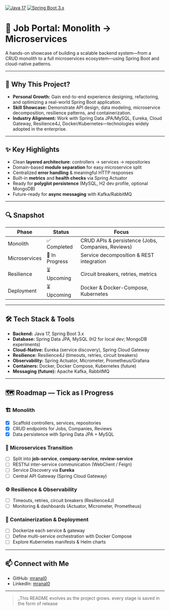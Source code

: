[![Java 17](https://img.shields.io/badge/Java-17-blue)](https://www.oracle.com/java/) [![Spring Boot 3.x](https://img.shields.io/badge/Spring%20Boot-3.x-green)](https://spring.io/projects/spring-boot)

# 🚀 Job Portal: Monolith → Microservices

A hands-on showcase of building a scalable backend system—from a CRUD monolith to a full microservices ecosystem—using Spring Boot and cloud-native patterns.

---

## 🌟 Why This Project?
- **Personal Growth:** Gain end-to-end experience designing, refactoring, and optimizing a real-world Spring Boot application.  
- **Skill Showcase:** Demonstrate API design, data modeling, microservice decomposition, resilience patterns, and containerization.  
- **Industry Alignment:** Work with Spring Data JPA/MySQL, Eureka, Cloud Gateway, Resilience4J, Docker/Kubernetes—technologies widely adopted in the enterprise.

---

## ✨ Key Highlights
- Clean **layered architecture**: controllers → services → repositories  
- Domain-based **module separation** for easy microservice split  
- Centralized **error handling** & meaningful HTTP responses  
- Built-in **metrics** and **health checks** via Spring Actuator  
- Ready for **polyglot persistence** (MySQL, H2 dev profile, optional MongoDB)  
- Future-ready for **async messaging** with Kafka/RabbitMQ

---

## 🔍 Snapshot
| Phase           | Status         | Focus                                      |
|-----------------|----------------|--------------------------------------------|
| Monolith        | ✅ Completed    | CRUD APIs & persistence (Jobs, Companies, Reviews) |
| Microservices   | 🔄 In Progress  | Service decomposition & REST integration   |
| Resilience      | ⏳ Upcoming     | Circuit breakers, retries, metrics         |
| Deployment      | ⏳ Upcoming     | Docker & Docker-Compose, Kubernetes        |

---

## 🛠️ Tech Stack & Tools
- **Backend:** Java 17, Spring Boot 3.x  
- **Database:** Spring Data JPA, MySQL (H2 for local dev; MongoDB experiments)  
- **Cloud-Native:** Eureka (service discovery), Spring Cloud Gateway  
- **Resilience:** Resilience4J (timeouts, retries, circuit breakers)  
- **Observability:** Spring Actuator, Micrometer, Prometheus/Grafana  
- **Containers:** Docker, Docker Compose, Kubernetes (future)  
- **Messaging (future):** Apache Kafka, RabbitMQ  

---

## 🗺️ Roadmap — Tick as I Progress
### 🏗️ Monolith  
- [x] Scaffold controllers, services, repositories  
- [x] CRUD endpoints for Jobs, Companies, Reviews  
- [x] Data persistence with Spring Data JPA + MySQL  

### 🔄 Microservices Transition  
- [ ] Split into **job-service**, **company-service**, **review-service**  
- [ ] RESTful inter-service communication (WebClient / Feign)  
- [ ] Service Discovery via **Eureka**  
- [ ] Central API Gateway (Spring Cloud Gateway)  

### ⚙️ Resilience & Observability  
- [ ] Timeouts, retries, circuit breakers (Resilience4J)  
- [ ] Monitoring & dashboards (Actuator, Micrometer, Prometheus)  

### 🐳 Containerization & Deployment  
- [ ] Dockerize each service & gateway  
- [ ] Define multi-service orchestration with Docker Compose  
- [ ] Explore Kubernetes manifests & Helm charts  

---

## 📫 Connect with Me
- GitHub: [mranal0](https://github.com/mranal0)  
- LinkedIn: [mranal0](https://www.linkedin.com/in/mranal0)  

---

> _This README evolves as the project grows. every stage is saved in the form of release   
